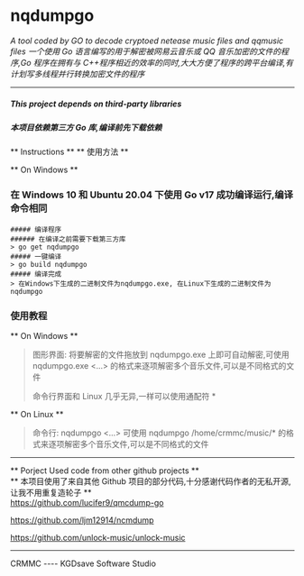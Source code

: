 # nqdumpgo

_A tool coded by GO to decode cryptoed netease music files and qqmusic files_
_一个使用 Go 语言编写的用于解密被网易云音乐或 QQ 音乐加密的文件的程序,Go 程序在拥有与 C++程序相近的效率的同时,大大方便了程序的跨平台编译,有计划写多线程并行转换加密文件的程序_

---

##### This project depends on third-party libraries

##### 本项目依赖第三方 Go 库,编译前先下载依赖

** Instructions **
** 使用方法 **

** On Windows **

### 在 Windows 10 和 Ubuntu 20.04 下使用 Go v17 成功编译运行,编译命令相同

```
##### 编译程序
###### 在编译之前需要下载第三方库
> go get nqdumpgo
##### 一键编译
> go build nqdumpgo
##### 编译完成
> 在Windows下生成的二进制文件为nqdumpgo.exe, 在Linux下生成的二进制文件为nqdumpgo
```

### 使用教程

** On Windows **

> 图形界面:
> 将要解密的文件拖放到 nqdumpgo.exe 上即可自动解密,可使用  
> nqdumpgo.exe <inputfile1> <inputfile2> <...>
> 的格式来逐项解密多个音乐文件,可以是不同格式的文件
>
> 命令行界面和 Linux 几乎无异,一样可以使用通配符 \*

** On Linux **

> 命令行:
> nqdumpgo <inputfile1> <inputfile2> <...>
> 可使用 nqdumpgo /home/crmmc/music/\* 的格式来逐项解密多个音乐文件,可以是不同格式的文件

---

** Porject Used code from other github projects **  
** 本项目使用了来自其他 Github 项目的部分代码,十分感谢代码作者的无私开源,让我不用重复造轮子 **  
https://github.com/lucifer9/qmcdump-go

https://github.com/ljm12914/ncmdump

https://github.com/unlock-music/unlock-music

---

CRMMC ---- KGDsave Software Studio
